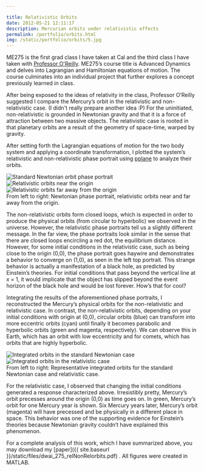 ```yaml
---

title: Relativistic Orbits
date: 2012-05-21 12:11:17
description: Mercurian orbits under relativistic effects
permalink: /portfolio/orbits.html
img: /static/portfolio/orbits/5.jpg
---
```


ME275 is the first grad class I have taken at Cal and the third class I have taken with [Professor O'Reilly](http://www.me.berkeley.edu/people/faculty/oliver-oreilly). ME275’s course title is Advanced Dynamics and delves into Lagrangian and Hamiltonian equations of motion. The course culminates into an individual project that further explores a concept previously learned in class.

After being exposed to the ideas of relativity in the class, Professor O’Reilly suggested I compare the Mercury’s orbit in the relativistic and non-relativistic case. (I didn't really prepare another idea :P) For the uninitiated, non-relativistic is grounded in Newtonian gravity and that it is a force of attraction between two massive objects. The relativistic case is rooted in that planetary orbits are a result of the geometry of space-time, warped by gravity.

After setting forth the Lagrangian equations of motion for the two body system and applying a coordinate transformation, I plotted the system’s relativistic and non-relativistic phase portrait using [pplane](http://math.rice.edu/~dfield/dfpp.html) to analyze their orbits.

<div class="img_row">
	<img class="contain_col one" src="{{ site.baseurl }}/static/portfolio/orbits/1.jpg" alt="Standard Newtonian orbit phase portrait">
	<img class="contain_col one" src="{{ site.baseurl }}/static/portfolio/orbits/2.jpg" alt="Relativistic orbits near the origin">
	<img class="contain_col one" src="{{ site.baseurl }}/static/portfolio/orbits/2.jpg" alt="Relativistic orbits far away from the origin">
</div>
<div class="col three caption">
	From left to right: Newtonian phase portrait, relativistic orbits near and far away from the origin.
</div>

The non-relativistic orbits form closed loops, which is expected in order to produce the physical orbits (from circular to hyperbolic) we observed in the universe. However, the relativistic phase portraits tell us a slightly different message. In the far view, the phase portraits look similar in the sense that there are closed loops encircling a red dot, the equilibrium distance. However, for some initial conditions in the relativistic case, such as being close to the origin (0,0), the phase portrait goes haywire and demonstrates a behavior to converge on (1,0), as seen in the left top portrait. This strange behavior is actually a manifestation of a black hole, as predicted by Einstein’s theories. For initial conditions that pass beyond the vertical line at x = 1, it would implicate that the object has slipped beyond the event horizon of the black hole and would be lost forever. How’s that for cool?

Integrating the results of the aforementioned phase portraits, I reconstructed the Mercury’s physical orbits for the non-relativistic and relativistic case. In contrast, the non-relativistic orbits, depending on your initial conditions with origin at (0,0), circular orbits (blue) can transform into more eccentric orbits (cyan) until finally it becomes parabolic and hyperbolic orbits (green and magenta, respectively). We can observe this in Earth, which has an orbit with low eccentricity and for comets, which has orbits that are highly hyperbolic.

<div class="img_row">
	<img class="contain_col half" src="{{ site.baseurl }}/static/portfolio/orbits/4.jpg" alt="Integrated orbits in the standard Newtonian case">
	<img class="contain_col half" src="{{ site.baseurl }}/static/portfolio/orbits/5.jpg" alt="Integrated orbits in the relativistic case">
</div>
<div class="col three caption">
	From left to right: Representative integrated orbits for the standard Newtonian case and relativistic case.
</div>

For the relativistic case, I observed that changing the initial conditions generated a response characterized above. Irresistibly pretty, Mercury’s orbit precesses around the origin (0,0) as time goes on. In green, Mercury’s orbit for one Mercury year is shown. Six Mercury years later, Mercury’s orbit (magenta) will have precessed and be physically in a different place in space. This behavior was one of the supporting evidence for Einstein’s theories because Newtonian gravity couldn’t have explained this phenomenon.


For a complete analysis of this work, which I have summarized above, you may download my [paper]({{ site.baseurl }}/static/files/dwai_275_relNonRelorbits.pdf) . All figures were created in MATLAB.
